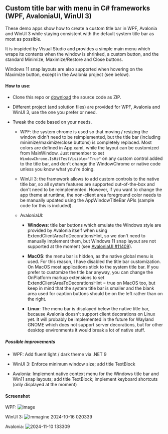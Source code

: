 ## Custom title bar with menu in C# frameworks (WPF, AvaloniaUI, WinUI 3)

These demo apps show how to create a custom title bar in WPF, Avalonia and WinUI 3 while staying consistent with the default system title bar as most as possible.

It is inspided by Visual Studio and provides a simple main menu which wraps its contents when the window is shrinked, a custom button, and the standard Minimize, Maximize/Restore and Close buttons.

Windows 11 snap layouts are also supported when hovering on the Maximize button, except in the Avalonia project (see below).

#### How to use:

- Clone this repo or [download](https://github.com/manfromarce/Wpf-TitleBar-Menu/archive/refs/heads/main.zip) the source code as ZIP.

- Different project (and solution files) are provided for WPF, Avalonia and WinUI 3, use the one you prefer or need.

- Tweak the code based on your needs.
  
  - WPF: the system chrome is used so that moving / resizing the window didn't need to be reimplemented, but the title bar (including minimize/maximize/close buttons) is completely replaced. Most colors are defined in App.xaml, while the layout can be customized from MainWindow. Just remember to set `WindowChrome.IsHitTestVisible="True"` on any custom control added to the title bar, and don't change the WindowChrome or native code unless you know what you're doing.
  
  - WinUI 3: the framework allows to add custom controls to the native title bar, so all system features are supported out-of-the-box and don't need to be reimplemented. However, if you want to change the app theme at runtime, the non-client area foreground color needs to be manually updated using the AppWindowTitleBar APIs (sample code for this is included).
  
  - AvaloniaUI:
    
    - **Windows**: title bar buttons which emulate the Windows style are provided by Avalonia itself when using ExtendClientAreaToDecorationsHint, so we don't need to manually implement them, but Windows 11 snap layout are not supported at the moment (see [AvaloniaUI #11409](https://github.com/AvaloniaUI/Avalonia/issues/11409)).
    
    - **MacOS**: the menu bar is hidden, as the native global menu is used. For this reason, I have disabled the title bar customization. On MacOS most applications stick to the system title bar. If you prefer to customize the title bar anyway, you can change the OnPlatform markup extensions to set ExtendClientAreaToDecorationsHint = true on MacOS too, but keep in mind that the system title bar is smaller and the blank area used for caption buttons should be on the left rather than on the right.
    
    - **Linux**: The menu bar is displayed below the native title bar, because Avalonia doesn't support client decorations on Linux yet. It will probably be implemented in the future for Wayland GNOME which does not support server decorations, but for other desktop environments it would break a lot of native stuff.

##### Possible improvements

- WPF: Add fluent light / dark theme via .NET 9

- WinUI 3: Enforce minimum window size; add title TextBlock

- Avalonia: Implement native context menu for the Windows title bar and Win11 snap layouts; add title TextBlock; implement keyboard shortcuts (only displayed at the moment)

#### Screenshot

WPF:
![image](https://github.com/manfromarce/Wpf-TitleBar-Menu/assets/45036600/245562ea-d7de-4b31-97e2-3d5dfe52f89e)

WinUI 3:
![Immagine 2024-10-16 020339](https://github.com/user-attachments/assets/014b2e2d-8eab-40ec-aeba-bae39873acac)

Avalonia:
![2024-11-10 133309](https://github.com/user-attachments/assets/6c7a3f23-578d-4366-86ba-6a074877735b)

